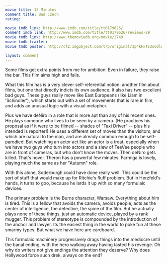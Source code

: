 ```yaml
---
movie title: 15 Minutes
comment title: Bad Czech
rating: 

movie imdb link: http://www.imdb.com/title/tt0179626/
comment imdb link: http://www.imdb.com/title/tt0179626/reviews-29
movie tmdb link: http://www.themoviedb.org/movie/2749
movie tmdb trailer: 
movie tmdb poster: http://cf2.imgobject.com/t/p/original/1p4kFxTs3u6dlqLw7aLAaslOnTa.jpg

layout: comment
---
```


Some films get extra points from me for ambition. Even in failure, they raise the bar. This film aims high and fails. 

What this film has is a very clever self-referential notion: another film about films, but one that directly indicts its own audience. It also has two excellent bad guys. These guys really move like East Europeans (like Liam in 'Schindler'), which starts out with a set of movements that is rare in film, and adds an unusual logic with a visual metaphor. 

Plus we have deNiro in a role that is more apt than any of his recent ones. He plays someone who lives to be seen by a camera. (He practices his proposal as if it were to be filmed -- shades of "Taxi Driver" -- plus his intended is reporter!) He uses a different set of moves than the visitors, and which are natural to the man, and are already common enough to be self-parodied. But watching an actor act like an actor is a treat, especially when we have two guys who turn into actors and a slew of TeeVee people who are in front of cameras, but who don't know the moves. Then deNiro gets killed. That's novel. Theron has a powerful few minutes. Farmiga is lovely, playing much the same as her "Autumn" role.

With this alone, Soderburgh could have done really well. This could be the sort of stuff that would make up for Ritchie's fluff problem. But in Herzfeld's hands, it turns to goo, because he lards it up with so many formulaic devices.

The primary problem is the Burns character, Warsaw. Everything about him is tired. This is a fellow that avoids the camera, avoids people, acts as the center of intelligence, the detective, the spine of the film. But he actually plays none of these things, just an automatic device, played by a rank mugger. This problem of stereotype is compounded by the introduction of the anchor and lawyer. Its the easiest thing in the world to poke fun at these smarmy types. But what we have here are cardboard.

This formulaic machinery progressively drags things into the mediocre until the banal ending, with the hero walking away having tasted his revenge. Oh why do writers not give endings the attention they deserve? Why does Hollywood force such drek, always on the end?